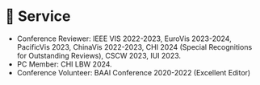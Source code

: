 # 📖 Service

-	Conference Reviewer: IEEE VIS 2022-2023, EuroVis 2023-2024, PacificVis 2023, ChinaVis 2022-2023, CHI 2024 (Special Recognitions for Outstanding Reviews), CSCW 2023, IUI 2023.
-	PC Member: CHI LBW 2024.
-	Conference Volunteer: BAAI Conference 2020-2022 (Excellent Editor)